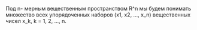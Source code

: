 Под n- мерным вещественным пространством R^n мы будем понимать множество всех упорядоченных наборов
(x1, x2, ..., x_n) вещественных чисел x_k, k = 1, 2, ..., n.

